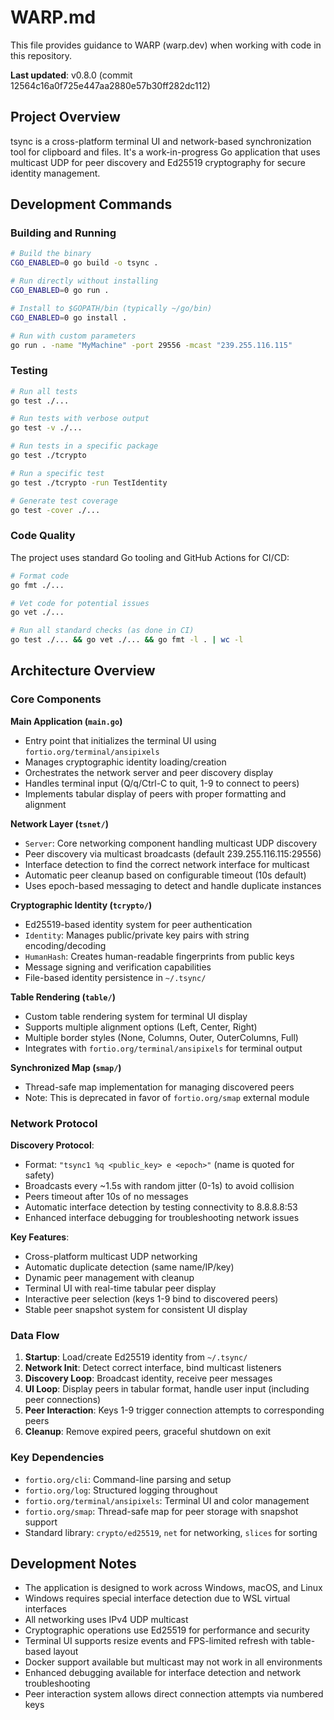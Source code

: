 # WARP.md

This file provides guidance to WARP (warp.dev) when working with code in this repository.

**Last updated**: v0.8.0 (commit 12564c16a0f725e447aa2880e57b30ff282dc112)

## Project Overview

tsync is a cross-platform terminal UI and network-based synchronization tool for clipboard and files. It's a work-in-progress Go application that uses multicast UDP for peer discovery and Ed25519 cryptography for secure identity management.

## Development Commands

### Building and Running
```bash
# Build the binary
CGO_ENABLED=0 go build -o tsync .

# Run directly without installing
CGO_ENABLED=0 go run .

# Install to $GOPATH/bin (typically ~/go/bin)
CGO_ENABLED=0 go install .

# Run with custom parameters
go run . -name "MyMachine" -port 29556 -mcast "239.255.116.115"
```

### Testing
```bash
# Run all tests
go test ./...

# Run tests with verbose output
go test -v ./...

# Run tests in a specific package
go test ./tcrypto

# Run a specific test
go test ./tcrypto -run TestIdentity

# Generate test coverage
go test -cover ./...
```

### Code Quality
The project uses standard Go tooling and GitHub Actions for CI/CD:
```bash
# Format code
go fmt ./...

# Vet code for potential issues  
go vet ./...

# Run all standard checks (as done in CI)
go test ./... && go vet ./... && go fmt -l . | wc -l
```

## Architecture Overview

### Core Components

**Main Application (`main.go`)**
- Entry point that initializes the terminal UI using `fortio.org/terminal/ansipixels`
- Manages cryptographic identity loading/creation
- Orchestrates the network server and peer discovery display
- Handles terminal input (Q/q/Ctrl-C to quit, 1-9 to connect to peers)
- Implements tabular display of peers with proper formatting and alignment

**Network Layer (`tsnet/`)**
- `Server`: Core networking component handling multicast UDP discovery
- Peer discovery via multicast broadcasts (default 239.255.116.115:29556)
- Interface detection to find the correct network interface for multicast
- Automatic peer cleanup based on configurable timeout (10s default)
- Uses epoch-based messaging to detect and handle duplicate instances

**Cryptographic Identity (`tcrypto/`)**
- Ed25519-based identity system for peer authentication
- `Identity`: Manages public/private key pairs with string encoding/decoding
- `HumanHash`: Creates human-readable fingerprints from public keys
- Message signing and verification capabilities
- File-based identity persistence in `~/.tsync/`

**Table Rendering (`table/`)**
- Custom table rendering system for terminal UI display
- Supports multiple alignment options (Left, Center, Right)
- Multiple border styles (None, Columns, Outer, OuterColumns, Full)
- Integrates with `fortio.org/terminal/ansipixels` for terminal output

**Synchronized Map (`smap/`)**
- Thread-safe map implementation for managing discovered peers
- Note: This is deprecated in favor of `fortio.org/smap` external module

### Network Protocol

**Discovery Protocol**:
- Format: `"tsync1 %q <public_key> e <epoch>"` (name is quoted for safety)
- Broadcasts every ~1.5s with random jitter (0-1s) to avoid collision
- Peers timeout after 10s of no messages
- Automatic interface detection by testing connectivity to 8.8.8.8:53
- Enhanced interface debugging for troubleshooting network issues

**Key Features**:
- Cross-platform multicast UDP networking
- Automatic duplicate detection (same name/IP/key)
- Dynamic peer management with cleanup
- Terminal UI with real-time tabular peer display
- Interactive peer selection (keys 1-9 bind to discovered peers)
- Stable peer snapshot system for consistent UI display

### Data Flow

1. **Startup**: Load/create Ed25519 identity from `~/.tsync/`
2. **Network Init**: Detect correct interface, bind multicast listeners
3. **Discovery Loop**: Broadcast identity, receive peer messages  
4. **UI Loop**: Display peers in tabular format, handle user input (including peer connections)
5. **Peer Interaction**: Keys 1-9 trigger connection attempts to corresponding peers
6. **Cleanup**: Remove expired peers, graceful shutdown on exit

### Key Dependencies

- `fortio.org/cli`: Command-line parsing and setup
- `fortio.org/log`: Structured logging throughout
- `fortio.org/terminal/ansipixels`: Terminal UI and color management
- `fortio.org/smap`: Thread-safe map for peer storage with snapshot support
- Standard library: `crypto/ed25519`, `net` for networking, `slices` for sorting

## Development Notes

- The application is designed to work across Windows, macOS, and Linux
- Windows requires special interface detection due to WSL virtual interfaces
- All networking uses IPv4 UDP multicast
- Cryptographic operations use Ed25519 for performance and security
- Terminal UI supports resize events and FPS-limited refresh with table-based layout
- Docker support available but multicast may not work in all environments
- Enhanced debugging available for interface detection and network troubleshooting
- Peer interaction system allows direct connection attempts via numbered keys
